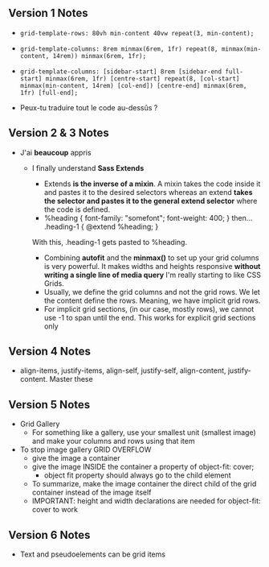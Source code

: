 ## Version 1 Notes

*     grid-template-rows: 80vh min-content 40vw repeat(3, min-content);
*     grid-template-columns: 8rem minmax(6rem, 1fr) repeat(8, minmax(min-content, 14rem)) minmax(6rem, 1fr);
*     grid-template-columns: [sidebar-start] 8rem [sidebar-end full-start] minmax(6rem, 1fr) [centre-start] repeat(8, [col-start] minmax(min-content, 14rem) [col-end]) [centre-end] minmax(6rem, 1fr) [full-end];
* Peux-tu traduire tout le code au-dessûs ?

## Version 2 & 3 Notes
* J'ai **beaucoup** appris
  * I finally understand **Sass Extends**
    * Extends **is the inverse of a mixin**. A mixin takes the code inside
    it and pastes it to the desired selectors whereas an extend **takes the selector and pastes it to the general extend selector** where the code is defined.
    * %heading { font-family: "somefont"; font-weight: 400; }
    then...
    .heading-1 { @extend %heading; }

    With this, .heading-1 gets pasted to %heading.
    * Combining **autofit** and the **minmax()** to set up your grid columns is very powerful. It makes widths and heights responsive **without writing a single line of media query** I'm really starting to like CSS Grids.
    * Usually, we define the grid columns and not the grid rows. We let the content define the rows. Meaning, we have implicit grid rows. 
    * For implicit grid sections, (in our case, mostly rows), we cannot use -1 to span until the end. This works for explicit grid sections only

## Version 4 Notes

* align-items, justify-items, align-self, justify-self, align-content, justify-content. Master these

## Version 5 Notes

* Grid Gallery
  * For something like a gallery, use your smallest unit (smallest image) and make your columns and rows using that item
* To stop image gallery GRID OVERFLOW
  * give the image a container
  * give the image INSIDE the container a property of object-fit: cover;
    * object fit property should always go to the child element
  * To summarize, make the image container the direct child of the grid container instead of the image itself
  * IMPORTANT: height and width declarations are needed for object-fit: cover to work

## Version 6 Notes
* Text and pseudoelements can be grid items